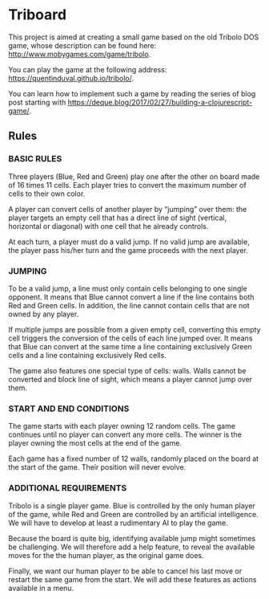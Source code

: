 # Triboard

This project is aimed at creating a small game based on the old Tribolo DOS game, whose description can be found here: http://www.mobygames.com/game/tribolo.

You can play the game at the following address: https://quentinduval.github.io/tribolo/.

You can learn how to implement such a game by reading the series of blog post starting with https://deque.blog/2017/02/27/building-a-clojurescript-game/.


## Rules

### BASIC RULES

Three players (Blue, Red and Green) play one after the other on board made of 16 times 11 cells. Each player tries to convert the maximum number of cells to their own color.

A player can convert cells of another player by “jumping” over them: the player targets an empty cell that has a direct line of sight (vertical, horizontal or diagonal) with one cell that he already controls.

At each turn, a player must do a valid jump. If no valid jump are available, the player pass his/her turn and the game proceeds with the next player.



### JUMPING

To be a valid jump, a line must only contain cells belonging to one single opponent. It means that Blue cannot convert a line if the line contains both Red and Green cells. In addition, the line cannot contain cells that are not owned by any player.

If multiple jumps are possible from a given empty cell, converting this empty cell triggers the conversion of the cells of each line jumped over. It means that Blue can convert at the same time a line containing exclusively Green cells and a line containing exclusively Red cells.

The game also features one special type of cells: walls. Walls cannot be converted and block line of sight, which means a player cannot jump over them.



### START AND END CONDITIONS

The game starts with each player owning 12 random cells. The game continues until no player can convert any more cells. The winner is the player owning the most cells at the end of the game.

Each game has a fixed number of 12 walls, randomly placed on the board at the start of the game. Their position will never evolve.



### ADDITIONAL REQUIREMENTS

Tribolo is a single player game. Blue is controlled by the only human player of the game, while Red and Green are controlled by an artificial intelligence. We will have to develop at least a rudimentary AI to play the game.

Because the board is quite big, identifying available jump might sometimes be challenging. We will therefore add a help feature, to reveal the available moves for the the human player, as the original game does.

Finally, we want our human player to be able to cancel his last move or restart the same game from the start. We will add these features as actions available in a menu.
